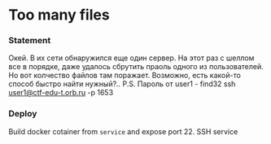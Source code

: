 # Too many files

### Statement
Окей. В их сети обнаружился еще один сервер. На этот раз с шеллом все в порядке, даже удалось сбрутить праоль одного из пользователей. Но вот колчество файлов там поражает. Возможно, есть какой-то способ быстро найти нужный?.. 
P.S. Пароль от user1 - find32
ssh user1@ctf-edu-t.orb.ru -p 1653

### Deploy
Build docker cotainer from `service` and expose port 22. SSH service
